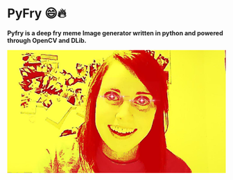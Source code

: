 # PyFry :smile::fire:

**Pyfry is a deep fry meme Image generator written in python and powered through OpenCV and DLib.**

![output](output.jpg)




